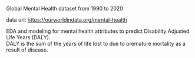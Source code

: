 Global Mental Health dataset from 1990 to 2020

data url: https://ourworldindata.org/mental-health

EDA and modeling for mental health attributes to predict Disability Adjusted Life Years (DALY).  
DALY is the sum of the years of life lost to due to premature mortality as a result of disease.
